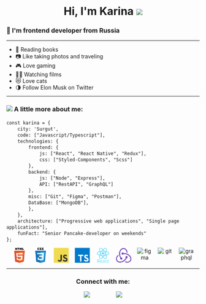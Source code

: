 <h1 align="center">Hi, I'm Karina <img width="35px" src="https://raw.githubusercontent.com/blackcater/blackcater/main/images/Hi.gif"/></h1>

### 🌸 I'm frontend developer from Russia

---

* 📖 Reading books
* 📷 Like taking photos and traveling
* 🎮 Love gaming
* 🍿🥤 Watching films
* 😻 Love cats
* 🌗 Follow Elon Musk on Twitter
___
### <img width="50px" src="https://camo.githubusercontent.com/be37cdc8f930300096c506ad4574eaae977c48fbb2705cfcb92f4eeab8282c7a/68747470733a2f2f6d656469612e67697068792e636f6d2f6d656469612f56674344417a634b767352364f4d307557672f67697068792e676966"/> A little more about me:

```
const karina = {
    city: 'Surgut',
    code: ["Javascript/Typescript"],
    technologies: {
        frontend: {
            js: ["React", "React Native", "Redux"],
            css: ["Styled-Components", "Scss"]
        },
        backend: {
            js: ["Node", "Express"],
            API: ["RestAPI", "GraphQL"]
        },
        misc: ["Git", "Figma", "Postman"],
        DataBase: ["MongoDB"],
        },
    },
    architecture: ["Progressive web applications", "Single page applications"],
    funFact: "Senior Pancake-developer on weekends"
};
```
<div align="center" style="display: flex; justify-content: space-evenly">
<img src="https://raw.githubusercontent.com/devicons/devicon/master/icons/html5/html5-original-wordmark.svg" alt="html5" width="40" height="40"/>
<img src="https://raw.githubusercontent.com/devicons/devicon/master/icons/css3/css3-original-wordmark.svg" alt="css3" width="40" height="40"/>
<img src="https://raw.githubusercontent.com/devicons/devicon/master/icons/javascript/javascript-original.svg" alt="javascript" width="40" height="40"/>
<img src="https://raw.githubusercontent.com/devicons/devicon/master/icons/typescript/typescript-original.svg" alt="typescript" width="40" height="40"/>
<img src="https://raw.githubusercontent.com/devicons/devicon/master/icons/react/react-original-wordmark.svg" alt="react" width="40" height="40"/>
<img src="https://raw.githubusercontent.com/devicons/devicon/master/icons/redux/redux-original.svg" alt="redux" width="40" height="40"/>
<img src="https://www.vectorlogo.zone/logos/figma/figma-icon.svg" alt="figma" width="40" height="40"/>
<img src="https://www.vectorlogo.zone/logos/git-scm/git-scm-icon.svg" alt="git" width="40" height="40"/>
<img src="https://www.vectorlogo.zone/logos/graphql/graphql-icon.svg" alt="graphql" width="40" height="40"/>
</div>

___
<h3 align="center">Connect with me:</h3>
<div align="center" style="width: 100px; display: flex; justify-content: space-between; margin: 0 auto">
<a href="https://t.me/r0rrim" target="_blank"><img src="https://www.svgrepo.com/show/349527/telegram.svg" width="40px"/></a>
<a href="https://www.linkedin.com/in/karina-lyapina-5bb19b236/" target="_blank"><img src="https://www.svgrepo.com/show/157006/linkedin.svg" width="40px"/></a>
</div>

